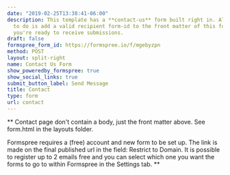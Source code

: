 ```yaml
---
date: "2019-02-25T13:38:41-06:00"
description: This template has a **contact-us** form built right in. All you need
  to do is add a valid recipient form-id to the front matter of this form page and
  you're ready to receive submissions.
draft: false
formspree_form_id: https://formspree.io/f/mgebyzpn
method: POST
layout: split-right
name: Contact Us Form
show_poweredby_formspree: true
show_social_links: true
submit_button_label: Send Message
title: Contact
type: form
url: contact
---
```


** Contact page don't contain a body, just the front matter above.
See form.html in the layouts folder.

Formspree requires a (free) account and new form to be set up. The link is made on the final published url in the field: Restrict to Domain. It is possible to register up to 2 emails free and you can select which one you want the forms to go to within Formspree in the Settings tab.
**
